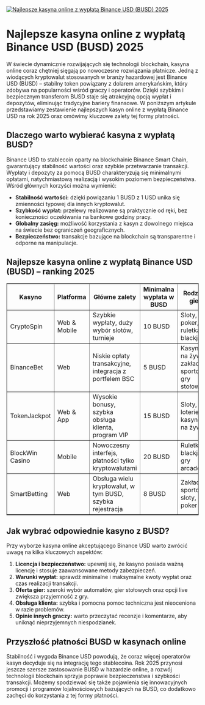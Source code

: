 [![Najlepsze kasyna online z wypłatą Binance USD (BUSD) 2025](https://123-caf.pages.dev/gitsignup.png)](https://vrmoo.ru/Bt82HjjY)

<h1>Najlepsze kasyna online z wypłatą Binance USD (BUSD) 2025</h1> <p>W świecie dynamicznie rozwijających się technologii blockchain, kasyna online coraz chętniej sięgają po nowoczesne rozwiązania płatnicze. Jedną z wiodących kryptowalut stosowanych w branży hazardowej jest Binance USD (BUSD) – stabilny token powiązany z dolarem amerykańskim, który zdobywa na popularności wśród graczy i operatorów. Dzięki szybkim i bezpiecznym transferom BUSD staje się atrakcyjną opcją wypłat i depozytów, eliminując tradycyjne bariery finansowe. W poniższym artykule przedstawiamy zestawienie najlepszych kasyn online z wypłatą Binance USD na rok 2025 oraz omówimy kluczowe zalety tej formy płatności.</p>  <h2>Dlaczego warto wybierać kasyna z wypłatą BUSD?</h2> <p>Binance USD to stablecoin oparty na blockchainie Binance Smart Chain, gwarantujący stabilność wartości oraz szybkie przetwarzanie transakcji. Wypłaty i depozyty za pomocą BUSD charakteryzują się minimalnymi opłatami, natychmiastową realizacją i wysokim poziomem bezpieczeństwa. Wśród głównych korzyści można wymienić:</p> <ul>   <li><strong>Stabilność wartości:</strong> dzięki powiązaniu 1 BUSD z 1 USD unika się zmienności typowej dla innych kryptowalut.</li>   <li><strong>Szybkość wypłat:</strong> przelewy realizowane są praktycznie od ręki, bez konieczności oczekiwania na bankowe godziny pracy.</li>   <li><strong>Globalny zasięg:</strong> możliwość korzystania z kasyn z dowolnego miejsca na świecie bez ograniczeń geograficznych.</li>   <li><strong>Bezpieczeństwo:</strong> transakcje bazujące na blockchain są transparentne i odporne na manipulacje.</li> </ul>  <h2>Najlepsze kasyna online z wypłatą Binance USD (BUSD) – ranking 2025</h2> <table border="1" cellpadding="8" cellspacing="0">   <thead>     <tr>       <th>Kasyno</th>       <th>Platforma</th>       <th>Główne zalety</th>       <th>Minimalna wypłata w BUSD</th>       <th>Rodzaje gier</th>     </tr>   </thead>   <tbody>     <tr>       <td>CryptoSpin</td>       <td>Web & Mobile</td>       <td>Szybkie wypłaty, duży wybór slotów, turnieje</td>       <td>10 BUSD</td>       <td>Sloty, poker, ruletka, blackjack</td>     </tr>     <tr>       <td>BinanceBet</td>       <td>Web</td>       <td>Niskie opłaty transakcyjne, integracja z portfelem BSC</td>       <td>5 BUSD</td>       <td>Kasyno na żywo, zakłady sportowe, gry stołowe</td>     </tr>     <tr>       <td>TokenJackpot</td>       <td>Web & App</td>       <td>Wysokie bonusy, szybka obsługa klienta, program VIP</td>       <td>15 BUSD</td>       <td>Sloty, loterie, kasyno na żywo</td>     </tr>     <tr>       <td>BlockWin Casino</td>       <td>Mobile</td>       <td>Nowoczesny interfejs, płatności tylko kryptowalutami</td>       <td>20 BUSD</td>       <td>Ruletka, blackjack, gry arcade</td>     </tr>     <tr>       <td>SmartBetting</td>       <td>Web</td>       <td>Obsługa wielu kryptowalut, w tym BUSD, szybka rejestracja</td>       <td>8 BUSD</td>       <td>Zakłady sportowe, sloty, poker</td>     </tr>   </tbody> </table>  <h2>Jak wybrać odpowiednie kasyno z BUSD?</h2> <p>Przy wyborze kasyna online akceptującego Binance USD warto zwrócić uwagę na kilka kluczowych aspektów:</p> <ol>   <li><strong>Licencja i bezpieczeństwo:</strong> upewnij się, że kasyno posiada ważną licencję i stosuje zaawansowane metody zabezpieczeń.</li>   <li><strong>Warunki wypłat:</strong> sprawdź minimalne i maksymalne kwoty wypłat oraz czas realizacji transakcji.</li>   <li><strong>Oferta gier:</strong> szeroki wybór automatów, gier stołowych oraz opcji live zwiększa przyjemność z gry.</li>   <li><strong>Obsługa klienta:</strong> szybka i pomocna pomoc techniczna jest nieoceniona w razie problemów.</li>   <li><strong>Opinie innych graczy:</strong> warto przeczytać recenzje i komentarze, aby uniknąć nieprzyjemnych niespodzianek.</li> </ol>  <h2>Przyszłość płatności BUSD w kasynach online</h2> <p>Stabilność i wygoda Binance USD powodują, że coraz więcej operatorów kasyn decyduje się na integrację tego stablecoina. Rok 2025 przynosi jeszcze szersze zastosowanie BUSD w hazardzie online, a rozwój technologii blockchain sprzyja poprawie bezpieczeństwa i szybkości transakcji. Możemy spodziewać się także pojawienia się innowacyjnych promocji i programów lojalnościowych bazujących na BUSD, co dodatkowo zachęci do korzystania z tej formy płatności.</p>